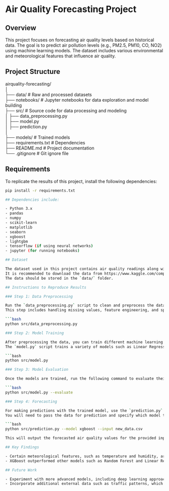 # Air Quality Forecasting Project

## Overview

This project focuses on forecasting air quality levels based on historical data. The goal is to predict air pollution levels (e.g., PM2.5, PM10, CO, NO2) using machine learning models. The dataset includes various environmental and meteorological features that influence air quality.

## Project Structure

airquality-forecasting/  
│  
├── data/  # Raw and processed datasets  
├── notebooks/  # Jupyter notebooks for data exploration and model building  
├── src/  # Source code for data processing and modeling  
│   ├── data_preprocessing.py  
│   ├── model.py  
│   ├── prediction.py  
│  
├── models/  # Trained models  
├── requirements.txt  # Dependencies  
├── README.md  # Project documentation  
└── .gitignore  # Git ignore file  



## Requirements

To replicate the results of this project, install the following dependencies:

```bash
pip install -r requirements.txt

## Dependencies include:

- Python 3.x  
- pandas  
- numpy  
- scikit-learn  
- matplotlib  
- seaborn  
- xgboost  
- lightgbm  
- tensorflow (if using neural networks)  
- jupyter (for running notebooks)  

## Dataset  

The dataset used in this project contains air quality readings along with meteorological data.  
It is recommended to download the data from https://www.kaggle.com/competitions/alu-jan25-air-quality-forecasting/overview.  
The data should be stored in the `data/` folder.  

## Instructions to Reproduce Results  

### Step 1: Data Preprocessing  

Run the `data_preprocessing.py` script to clean and preprocess the data.  
This step includes handling missing values, feature engineering, and splitting the data into training and testing sets.  

```bash
python src/data_preprocessing.py

### Step 2: Model Training  

After preprocessing the data, you can train different machine learning models.  
The `model.py` script trains a variety of models such as Linear Regression, Random Forest, and XGBoost.  

```bash
python src/model.py

### Step 3: Model Evaluation  

Once the models are trained, run the following command to evaluate their performance using metrics like RMSE, MAE, and R².  

```bash
python src/model.py --evaluate

### Step 4: Forecasting  

For making predictions with the trained model, use the `prediction.py` script.  
You will need to pass the data for prediction and specify which model to use.  

```bash
python src/prediction.py --model xgboost --input new_data.csv

This will output the forecasted air quality values for the provided input.

## Key Findings  

- Certain meteorological features, such as temperature and humidity, are strongly correlated with pollution levels.  
- XGBoost outperformed other models such as Random Forest and Linear Regression in terms of prediction accuracy.  

## Future Work  

- Experiment with more advanced models, including deep learning approaches like LSTM for time series forecasting.  
- Incorporate additional external data such as traffic patterns, which could further improve prediction accuracy.  


